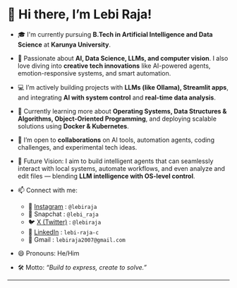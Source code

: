 # 👋 Hi there, I’m Lebi Raja! 

- 🎓 I'm currently pursuing **B.Tech in Artificial Intelligence and Data Science** at **Karunya University**.
- 👀 Passionate about **AI, Data Science, LLMs, and computer vision**. I also love diving into **creative tech innovations** like AI-powered agents, emotion-responsive systems, and smart automation.
- 💻 I’m actively building projects with **LLMs (like Ollama), Streamlit apps**, and integrating **AI with system control** and **real-time data analysis**.
- 🌱 Currently learning more about **Operating Systems, Data Structures & Algorithms, Object-Oriented Programming**, and deploying scalable solutions using **Docker & Kubernetes**.
- 🤝 I’m open to **collaborations** on AI tools, automation agents, coding challenges, and experimental tech ideas.
- 🧠 Future Vision: I aim to build intelligent agents that can seamlessly interact with local systems, automate workflows, and even analyze and edit files — blending **LLM intelligence with OS-level control**.
- 📫 Connect with me:
  - 📸 [Instagram](https://instagram.com/lebiraja) : `@lebiraja`
  - 👻 Snapchat : `@lebi_raja`
  - 🐦 [X (Twitter)](https://x.com/lebiraja) : `@lebiraja`
  - 💼 [LinkedIn](https://www.linkedin.com/in/lebi-raja-c-480b02322/) : `lebi-raja-c`
  - 📧 Gmail : `lebiraja2007@gmail.com`

- 😄 Pronouns: He/Him   
- 🛠️ Motto: *“Build to express, create to solve.”*

---

